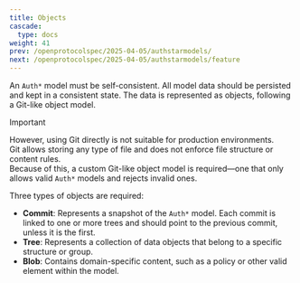 ```yaml
---
title: Objects
cascade:
  type: docs
weight: 41
prev: /openprotocolspec/2025-04-05/authstarmodels/
next: /openprotocolspec/2025-04-05/authstarmodels/feature
---
```


An `Auth*` model must be self-consistent. All model data should be persisted and kept in a consistent state. The data is represented as objects, following a Git-like object model.

> [!IMPORTANT]
> However, using Git directly is not suitable for production environments.  
Git allows storing any type of file and does not enforce file structure or content rules.  
Because of this, a custom Git-like object model is required—one that only allows valid `Auth*` models and rejects invalid ones.

Three types of objects are required:

- **Commit**: Represents a snapshot of the `Auth*` model. Each commit is linked to one or more trees and should point to the previous commit, unless it is the first.
- **Tree**: Represents a collection of data objects that belong to a specific structure or group.
- **Blob**: Contains domain-specific content, such as a policy or other valid element within the model.
